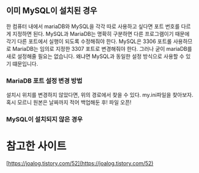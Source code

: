 ## 이미 MySQL이 설치된 경우 

한 컴퓨터 내에서 mariaDB와 MySQL을 각각 따로 사용하고 싶다면 포트 번호를 다르게 지정하면 된다. MySQL과 MariaDB는 명확히 구분하면 다른 프로그램이기 때문에 각기 다른 포트에서 실행이 되도록 수정해줘야 한다. MySQL은 3306 포트롤 사용하므로 MariaDB는 임의로 지정한 3307 포트로 변경해줘야 한다. 그러나 굳이 mariaDB를 새로 설정해줄 필요는 없습니다. 왜냐면 MySQL과 동일한 설정 방식으로 사용할 수 있기 떄문입니다. 

### MariaDB 포트 설정 변경 방법

설치시 위치를 변경하지 않았다면, 위의 경로에서 찾을 수 있다. my.ini파일을 찾아보자. 혹시 모르니 원본은 날짜까지 적어 백업해둔 후! 파일 오픈!

### MySQL이 설치되지 않은 경우 


# 참고한 사이트 

[https://joalog.tistory.com/52](https://joalog.tistory.com/52)